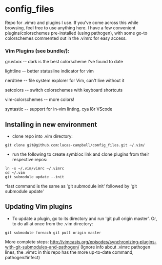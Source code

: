 # config_files
Repo for .vimrc and plugins I use. If you've come across this while browsing, feel free to use anything here. I have a few convenient plugins/colorschemes pre-installed (using pathogen), with some go-to colorschemes commented out in the .vimrc for easy access.

### Vim Plugins (see bundle/): 
gruvbox -- dark is the best colorscheme I've found to date 

lightline -- better statusline indicator for vim 

nerdtree -- file system explorer for Vim, can't live without it 

setcolors -- switch colorschemes with keyboard shortcuts 

vim-colorschemes -- more colors! 

syntastic -- support for in-vim linting, cya l8r VScode

## Installing in new environment
- clone repo into .vim directory:
```
git clone git@github.com:lucas-campbell/config_files.git ~/.vim/
```
- run the following to create symbloc link and clone plugins from their respective repos:
```
ln -s ~/.vim/vimrc ~/.vimrc
cd ~/.vim
git submodule update --init
```
^last command is the same as 'git submodule init' followed by 'git submodule update'

## Updating Vim plugins
- To update a plugin, go to its directory and run 'git pull origin master'. Or, to do all at once from the .vim directory:
```
git submodule foreach git pull origin master
```
More complete steps: 
http://vimcasts.org/episodes/synchronizing-plugins-with-git-submodules-and-pathogen/
(Ignore info about .vimrc pathogen lines, the .vimrc in this repo has the more up-to-date
command, pathogen#infect)
